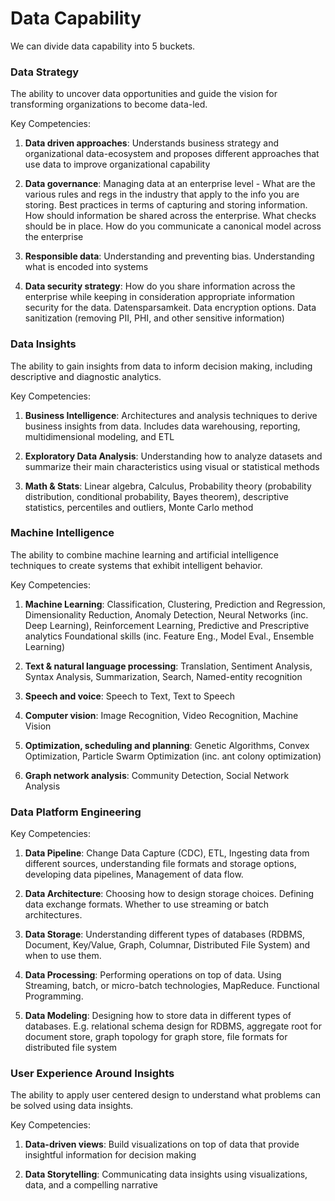 # Data Capability

We can divide data capability into 5 buckets.

### Data Strategy

The ability to uncover data opportunities and guide the vision for transforming organizations to become data-led.

Key Competencies: 

  1. **Data driven approaches**: Understands business strategy and organizational data-ecosystem and proposes different approaches that use data to improve organizational capability

  2. **Data governance**: Managing data at an enterprise level - What are the various rules and regs in the industry that apply to the info you are storing. Best practices in terms of capturing and storing information. How should information be shared across the enterprise. What checks should be in place. How do you communicate a canonical model across the enterprise

  3. **Responsible data**: Understanding and preventing bias. Understanding what is encoded into systems

  4. **Data security strategy**: How do you share information across the enterprise while keeping in consideration appropriate information security for the data. Datensparsamkeit. Data encryption options. Data sanitization (removing PII, PHI, and other sensitive information)


### Data Insights

The ability to gain insights from data to inform decision making, including descriptive and diagnostic analytics.

Key Competencies: 

  1. **Business Intelligence**: Architectures and analysis techniques to derive business insights from data. Includes data warehousing, reporting, multidimensional modeling, and ETL

  2. **Exploratory Data Analysis**: Understanding how to analyze datasets and summarize their main characteristics using visual or statistical methods

  3. **Math & Stats**: Linear algebra, Calculus, Probability theory (probability distribution, conditional probability, Bayes theorem), descriptive statistics, percentiles and outliers, Monte Carlo method


### Machine Intelligence

The ability to combine machine learning and artificial intelligence techniques to create systems that exhibit intelligent behavior.

Key Competencies:

  1. **Machine Learning**: Classification, Clustering, Prediction and Regression, Dimensionality Reduction, Anomaly Detection, Neural Networks (inc. Deep Learning), Reinforcement Learning, Predictive and Prescriptive analytics Foundational skills (inc. Feature Eng., Model Eval., Ensemble Learning)

  2. **Text & natural language processing**: Translation, Sentiment Analysis, Syntax Analysis, Summarization, Search, Named-entity recognition

  3. **Speech and voice**: Speech to Text, Text to Speech

  4. **Computer vision**: Image Recognition, Video Recognition, Machine Vision

  5. **Optimization, scheduling and planning**: Genetic Algorithms, Convex Optimization, Particle Swarm Optimization (inc. ant colony optimization)

  6. **Graph network analysis**: Community Detection, Social Network Analysis
  

### Data Platform Engineering

Key Competencies: 

  1. **Data Pipeline**: Change Data Capture (CDC), ETL, Ingesting data from different sources, understanding file formats and storage options, developing data pipelines, Management of data flow.

  2. **Data Architecture**: Choosing how to design storage choices. Defining data exchange formats. Whether to use streaming or batch architectures.

  3. **Data Storage**: Understanding different types of databases (RDBMS, Document, Key/Value, Graph, Columnar, Distributed File System) and when to use them.

  4. **Data Processing**: Performing operations on top of data. Using Streaming, batch, or micro-batch technologies, MapReduce. Functional Programming.

  5. **Data Modeling**: Designing how to store data in different types of databases. E.g. relational schema design for RDBMS, aggregate root for document store, graph topology for graph store, file formats for distributed file system


### User Experience Around Insights

The ability to apply user centered design to understand what problems can be solved using data insights.

Key Competencies:

  1. **Data-driven views**: Build visualizations on top of data that provide insightful information for decision making

  2. **Data Storytelling**: Communicating data insights using visualizations, data, and a compelling narrative
